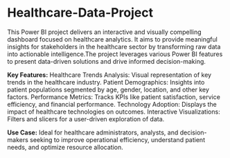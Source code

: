 # Healthcare-Data-Project
This Power BI project delivers an interactive and visually compelling dashboard focused on healthcare analytics. It aims to provide meaningful insights for stakeholders in the healthcare sector by transforming raw data into actionable intelligence.The project leverages various Power BI features to present data-driven solutions and drive informed decision-making.

**Key Features:**
Healthcare Trends Analysis: Visual representation of key trends in the healthcare industry.
Patient Demographics: Insights into patient populations segmented by age, gender, location, and other key factors.
Performance Metrics: Tracks KPIs like patient satisfaction, service efficiency, and financial performance.
Technology Adoption: Displays the impact of healthcare technologies on outcomes.
Interactive Visualizations: Filters and slicers for a user-driven exploration of data.


**Use Case:**
Ideal for healthcare administrators, analysts, and decision-makers seeking to improve operational efficiency, understand patient needs, and optimize resource allocation.

